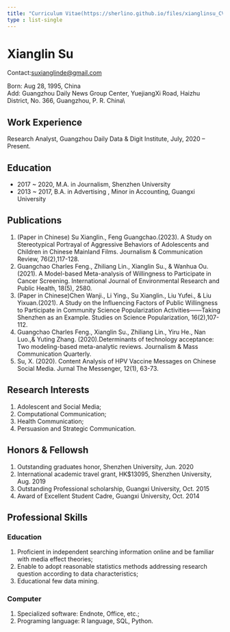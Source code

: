 ```yaml
---
title: "Curriculum Vitae(https://sherlino.github.io/files/xianglinsu_CV.pdf)"
type : list-single
---
```



# Xianglin Su

Contact:suxianglinde@gmail.com

Born: Aug 28, 1995, China\
Add:
Guangzhou Daily News Group Center,
YuejiangXi Road, Haizhu District,
No. 366, Guangzhou, P. R. China\

## Work Experience
Research Analyst, Guangzhou Daily Data & Digit Institute, July, 2020 – Present.

## Education
- 2017 ~ 2020, M.A. in Journalism, Shenzhen University
- 2013 ~ 2017, B.A. in Advertising , Minor in Accounting, Guangxi University 



## Publications 
   1. (Paper in Chinese) Su Xianglin., Feng Guangchao.(2023). A Study on Stereotypical Portrayal of Aggressive Behaviors of Adolescents and Children in Chinese Mainland Films. Journalism & Communication Review, 76(2),117-128.
   2. Guangchao Charles Feng., Zhiliang Lin., Xianglin Su., & Wanhua Ou.(2021). A Model-based Meta-analysis of Willingness to Participate in Cancer Screening. International Journal of Environmental Research and Public Health, 18(5), 2580.
   3. (Paper in Chinese)Chen Wanji., Li Ying., Su Xianglin., Liu Yufei., & Liu Yixuan.(2021). A Study on the Influencing Factors of Public Willingness to Participate in Community Science Popularization Activities——Taking Shenzhen as an Example. Studies on Science Popularization, 16(2),107-112.
   4. Guangchao Charles Feng., Xianglin Su., Zhiliang Lin., Yiru He., Nan Luo.,& Yuting Zhang. (2020).Determinants of technology acceptance: Two modeling-based meta-analytic reviews. Journalism & Mass Communication Quarterly.
   5. Su, X. (2020). Content Analysis of HPV Vaccine Messages on Chinese Social Media. Jurnal The Messenger, 12(1), 63-73.


## Research Interests
   1. Adolescent and Social Media;
   2. Computational Communication;
   3. Health Communication;
   4. Persuasion and Strategic Communication.
 

## Honors & Fellowsh
   1. Outstanding graduates honor, Shenzhen University, Jun. 2020
   2. International academic travel grant, HK$13095, Shenzhen University, Aug. 2019
   3. Outstanding Professional scholarship, Guangxi University, Oct. 2015
   4. Award of Excellent Student Cadre, Guangxi University, Oct. 2014


## Professional Skills
### Education
   1. Proficient in independent searching information online and be familiar with media effect theories;
   2. Enable to adopt reasonable statistics methods addressing research question according to data characteristics;
   3. Educational few data mining.


### Computer
   1. Specialized software: Endnote, Office, etc.;
   2. Programing language: R language, SQL, Python.

